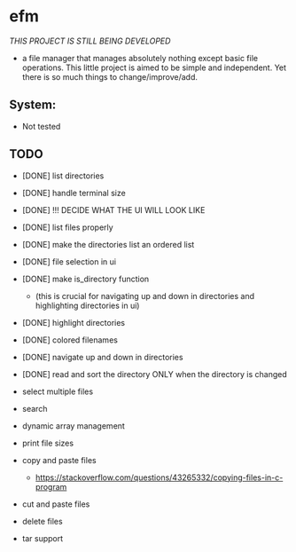 # efm

*THIS PROJECT IS STILL BEING DEVELOPED*

- a file manager that manages absolutely nothing except basic file operations.
This little project is aimed to be simple and independent. Yet there is so much
things to change/improve/add.


## System:
- Not tested


## TODO

- [DONE] list directories

- [DONE] handle terminal size

- [DONE] !!! DECIDE WHAT THE UI WILL LOOK LIKE

- [DONE] list files properly

- [DONE] make the directories list an ordered list

- [DONE] file selection in ui

- [DONE] make is_directory function
	- (this is crucial for navigating
	up and down in directories and
	highlighting directories in ui)

- [DONE] highlight directories

- [DONE] colored filenames

- [DONE] navigate up and down in directories

- [DONE] read and sort the directory ONLY when the directory is changed

- select multiple files

- search

- dynamic array management

- print file sizes

- copy and paste files
  - https://stackoverflow.com/questions/43265332/copying-files-in-c-program

- cut and paste files

- delete files

- tar support
